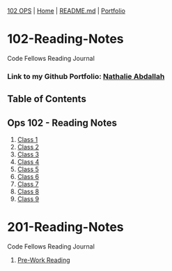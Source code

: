 [102 OPS](https://github.com/codefellows/seattle-ops-102d10) | [Home](https://github.com/nataliabdallah/102-reading-notes/wiki) | [README.md](https://github.com/nataliabdallah/102-reading-notes#readme) | [Portfolio](https://github.com/nataliabdallah)

# 102-Reading-Notes
Code Fellows Reading Journal

### Link to my Github Portfolio: [Nathalie Abdallah](https://github.com/nataliabdallah)

## Table of Contents

## Ops 102 - Reading Notes
1. [Class 1](https://github.com/nataliabdallah/102-reading-notes/wiki/102-Class-01-Reading:-What-is-a-computer%3F)
2. [Class 2](https://github.com/nataliabdallah/102-reading-notes/wiki/102-Class-02:-Build-a-computer)
3. [Class 3](https://github.com/nataliabdallah/102-reading-notes/wiki/102-Class-03:-Startup-Sequences-and-BIOS)
4. [Class 4](https://github.com/nataliabdallah/102-reading-notes/wiki/Class-04:-Installing-Ubuntu-Linux)
5. [Class 5](https://github.com/nataliabdallah/102-reading-notes/wiki/Class-05:-Installing-Virtualbox-with-Linux-Terminal)
6. [Class 6](https://github.com/nataliabdallah/102-reading-notes/wiki/Class-06:-SOHO-Networking)
7. [Class 7](https://github.com/nataliabdallah/102-reading-notes/wiki/Class-07:-Network-Connectivity)
8. [Class 8](https://github.com/nataliabdallah/102-reading-notes/wiki/102-Class-08:-Virtualization-of-Windows)
9. [Class 9](https://github.com/nataliabdallah/102-reading-notes/wiki/102-Class-09:-Command-Line-Interface)
# 201-Reading-Notes
Code Fellows Reading Journal
1. [Pre-Work Reading](https://github.com/nataliabdallah/102-reading-notes/blob/main/prompt-engineering.md)

